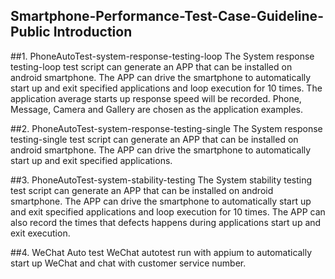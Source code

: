 Smartphone-Performance-Test-Case-Guideline-Public Introduction
---

##1. PhoneAutoTest-system-response-testing-loop
The System response testing-loop test script can generate an APP that can be installed on android smartphone.
The APP can drive the smartphone to automatically start up and exit specified applications and loop execution for 10 times.
The application average starts up response speed will be recorded. Phone, Message, Camera and Gallery are chosen as the application examples.

##2. PhoneAutoTest-system-response-testing-single
The System response testing-single test script can generate an APP that can be installed on android smartphone.
The APP can drive the smartphone to automatically start up and exit specified applications.

##3. PhoneAutoTest-system-stability-testing
The System stability testing test script can generate an APP that can be installed on android smartphone.
The APP can drive the smartphone to automatically start up and exit specified applications and loop execution for 10 times.
The APP can also record the times that defects happens during applications start up and exit execution.

##4. WeChat Auto test
WeChat autotest run with appium to automatically start up WeChat and chat with customer service number.
